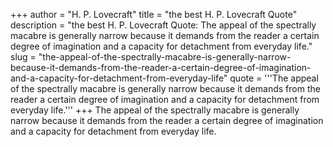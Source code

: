 +++
author = "H. P. Lovecraft"
title = "the best H. P. Lovecraft Quote"
description = "the best H. P. Lovecraft Quote: The appeal of the spectrally macabre is generally narrow because it demands from the reader a certain degree of imagination and a capacity for detachment from everyday life."
slug = "the-appeal-of-the-spectrally-macabre-is-generally-narrow-because-it-demands-from-the-reader-a-certain-degree-of-imagination-and-a-capacity-for-detachment-from-everyday-life"
quote = '''The appeal of the spectrally macabre is generally narrow because it demands from the reader a certain degree of imagination and a capacity for detachment from everyday life.'''
+++
The appeal of the spectrally macabre is generally narrow because it demands from the reader a certain degree of imagination and a capacity for detachment from everyday life.
